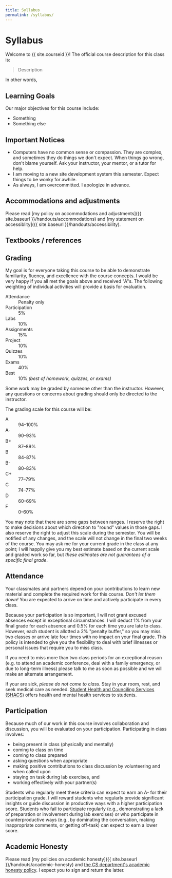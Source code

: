 ```yaml
---
title: Syllabus
permalink: /syllabus/
---
```

Syllabus
========

Welcome to {{ site.courseid }}! The official course description for this
class is:

> Description

In other words, 

Learning Goals
--------------

Our major objectives for this course include:

  - Something
  - Something else

Important Notices
-----------------

 - Computers have no common sense or compassion. They are complex, and sometimes they do things we don't expect. When things go wrong, don't blame yourself. Ask your instructor, your mentor, or a tutor for help.
 - I am moving to a new site development system this semester.  Expect things to be wonky for awhile.
 - As always, I am overcommitted.  I apologize in advance.

Accommodations and adjustments
------------------------------

Please read [my policy on accommodations and adjustments]({{ site.baseurl }}/handouts/accommodations) and [my statement on accessiblity]({{ site.baseurl }}/handouts/accessibility).

Textbooks / references
----------------------

Grading
-------

My goal is for everyone taking this course to be able to demonstrate
familiarity, fluency, and excellence with the course concepts. I would be
very happy if you all met the goals above and received "A"s. The following
weighting of individual activities will provide a basis for evaluation.

<dl class="dl-horizontal">
  <dt>Attendance</dt>
  <dd>Penalty only</dd>
  
  <dt>Participation</dt>
  <dd>5%</dd>
  
  <dt>Labs</dt>
  <dd>10%</dd>
  
  <dt>Assignments</dt>
  <dd>15%</dd>
  
  <dt>Project</dt>
  <dd>10%</dd>
  
  <dt>Quizzes</dt>
  <dd>10%</dd>
  
  <dt>Exams</dt>
  <dd>40%</dd>
  
  <dt>Best</dt>
  <dd>10% <i>(best of homework, quizzes, or exams)</i></dd>
</dl>

Some work may be graded by someone other than the instructor. However, any questions or concerns about grading should only be directed to the instructor.

The grading scale for this course will be:

<dl class="dl-horizontal">
  <dt>A</dt> <dd>94&ndash;100%</dd>
  <dt>A-</dt><dd>90&ndash;93%</dd>
  <dt>B+</dt><dd>87&ndash;89%</dd>
  <dt>B</dt> <dd>84&ndash;87%</dd>
  <dt>B-</dt><dd>80&ndash;83%</dd>
  <dt>C+</dt><dd>77&ndash;79%</dd>
  <dt>C</dt> <dd>74&ndash;77%</dd>
  <dt>D</dt> <dd>60&ndash;69%</dd>
  <dt>F</dt> <dd>0&ndash;60%</dd>
</dl>

You may note that there are some gaps between ranges.  I reserve the right to make decisions about which direction to "round" values in those gaps. I also reserve the right to adjust this scale during the semester. You will be notified of any changes, and the scale will not change in the final two weeks of the course. You may ask me for your current grade in the class at any point; I will happily give you my best estimate based on the current scale and graded work so far, but *these estimates are not guarantees of a specific final grade*.

Attendance
----------

Your classmates and partners depend on your contributions to learn new material and complete the required work for this course. *Don't let them down!* You are expected to arrive on time and actively participate in every class.

Because your participation is so important, I will not grant excused absences except in exceptional circumstances. I will deduct 1% from your final grade for each absence and 0.5% for each time you are late to class. However, each student is allotted a 2% "penalty buffer," so you may miss two classes or arrive late four times with no impact on your final grade.  This policy is intended to give you the flexibility to deal with brief illnesses or personal issues that require you to miss class.

If you need to miss more than two class periods for an exceptional reason (e.g. to attend an academic conference, deal with a family emergency, or due to long-term illness) please talk to me as soon as possible and we will make an alternate arrangement.

If your are sick, *please do not come to class.* Stay in your room, rest, and seek medical care as needed. [Student Health and Counciling Services (SHACS)](http://www.grinnell.edu/about/offices-services/student-health) offers health and mental health services to students.

Participation
-------------

Because much of our work in this course involves collaboration and discussion, you will be evaluated on your participation.
Participating in class involves:

 - being present in class (physically and mentally)
 - coming to class on time
 - coming to class prepared
 - asking questions when appropriate
 - making positive contributions to class discussion by volunteering and when called upon
 - staying on task during lab exercises, and
 - working effectively with your partner(s)

Students who regularly meet these criteria can expect to earn an A- for their participation grade. I will reward students who regularly provide significant insights or guide discussion in productive ways with a higher participation score. Students who fail to participate regularly (e.g., demonstrating a lack of preparation or involvement during lab exercises) or who participate in counterproductive ways (e.g., by dominating the conversation, making inappropriate comments, or getting off-task) can expect to earn a lower score.

Academic Honesty
----------------

Please read [my policies on academic honesty]({{ site.baseurl }}/handouts/academic-honesty) and [the CS department's academic honesty policy](http://www.cs.grinnell.edu/academic-honesty-policy).  I expect you to sign and return the latter.

